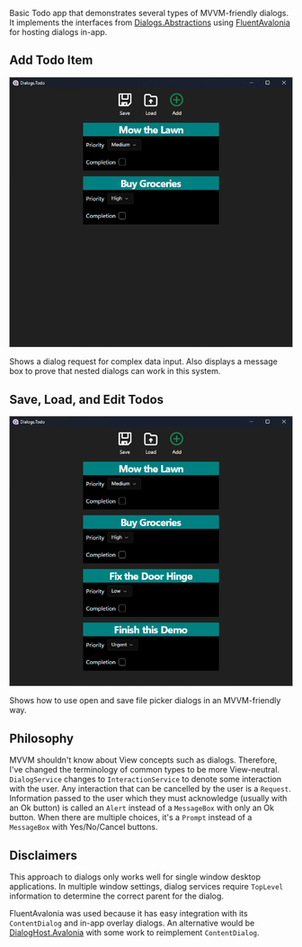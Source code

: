 Basic Todo app that demonstrates several types of MVVM-friendly dialogs. It implements the interfaces from [Dialogs.Abstractions](/Dialogs.Abstractions) using [FluentAvalonia](https://github.com/amwx/FluentAvalonia) for hosting dialogs in-app.

## Add Todo Item

![Add Todo Screen Capture](Assets/todoadditem.gif)

Shows a dialog request for complex data input. Also displays a message box to prove that nested dialogs can work in this system.

## Save, Load, and Edit Todos

![Save Load and Edit Screen Capture](Assets/todoeditsaveload.gif)

Shows how to use open and save file picker dialogs in an MVVM-friendly way.

## Philosophy

MVVM shouldn't know about View concepts such as dialogs. Therefore, I've changed the terminology of common types to be more View-neutral. `DialogService` changes to `InteractionService` to denote some interaction with the user. Any interaction that can be cancelled by the user is a `Request`. Information passed to the user which they must acknowledge (usually with an Ok button) is called an `Alert` instead of a `MessageBox` with only an Ok button. When there are multiple choices, it's a `Prompt` instead of a `MessageBox` with Yes/No/Cancel buttons.

## Disclaimers

This approach to dialogs only works well for single window desktop applications. In multiple window settings, dialog services require `TopLevel` information to determine the correct parent for the dialog.

FluentAvalonia was used because it has easy integration with its `ContentDialog` and in-app overlay dialogs. An alternative would be [DialogHost.Avalonia](https://github.com/AvaloniaUtils/DialogHost.Avalonia) with some work to reimplement `ContentDialog`.
